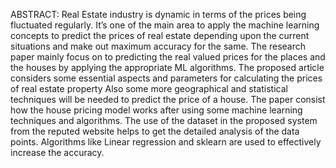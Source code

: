 ABSTRACT:
Real Estate industry is dynamic in terms of the prices being fluctuated regularly. It’s one of the main area to apply the machine learning concepts to predict the prices of real estate depending upon the current situations and make out maximum accuracy for the same. The research paper mainly focus on to predicting the real valued prices for the places and the houses by applying the appropriate ML algorithms. The proposed article considers some essential aspects and parameters for calculating the prices of real estate property Also some more geographical and statistical techniques will be needed to predict the price of a house. The paper consist how the house pricing model works after using some machine learning techniques and algorithms. The use of the dataset in the proposed system from the reputed website helps to get the detailed analysis of the data points. Algorithms like Linear regression and sklearn are used to effectively increase the accuracy. 
